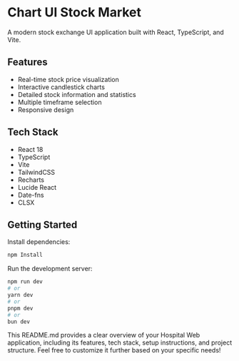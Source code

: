 # Chart UI Stock Market
A modern stock exchange UI application built with React, TypeScript, and Vite.

## Features

- Real-time stock price visualization
- Interactive candlestick charts
- Detailed stock information and statistics
- Multiple timeframe selection
- Responsive design

## Tech Stack

- React 18
- TypeScript
- Vite
- TailwindCSS
- Recharts
- Lucide React
- Date-fns
- CLSX


## Getting Started

Install dependencies:

```bash
npm Install
```

Run the development server:

```bash
npm run dev
# or
yarn dev
# or
pnpm dev
# or
bun dev
```



This README.md provides a clear overview of your Hospital Web application, including its features, tech stack, setup instructions, and project structure. Feel free to customize it further based on your specific needs!
